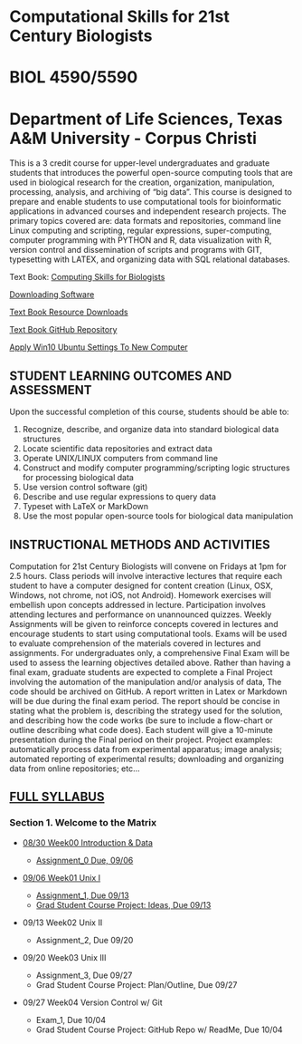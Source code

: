 # Computational Skills for 21st Century Biologists
# BIOL 4590/5590
# Department of Life Sciences, Texas A&M University - Corpus Christi

This is a 3 credit course for upper-level undergraduates and graduate students that introduces the powerful open-source computing tools that are used in biological research for the creation, organization, manipulation, processing, analysis, and archiving of “big data”. This course is designed to prepare and enable students to use computational tools for bioinformatic applications in advanced courses and independent research projects. The primary topics covered are: data formats and repositories, command line Linux computing and scripting, regular expressions, super-computing, computer programming with PYTHON and R, data visualization with R, version control and dissemination of scripts and programs with GIT, typesetting with LATEX, and organizing data with SQL relational databases. 

Text Book: [Computing Skills for Biologists](https://computingskillsforbiologists.com/)

[Downloading Software](http://computingskillsforbiologists.com/setup/)

[Text Book Resource Downloads](https://computingskillsforbiologists.com/downloads/)

[Text Book GitHub Repository](https://github.com/CSB-book/CSB)

[Apply Win10 Ubuntu Settings To New Computer](https://github.com/cbirdlab/wlsUBUNTU_settings/blob/master/README.md)

## STUDENT LEARNING OUTCOMES AND ASSESSMENT
Upon the successful completion of this course, students should be able to: 
1.	Recognize, describe, and organize data into standard biological data structures
2.	Locate scientific data repositories and extract data
3.	Operate UNIX/LINUX computers from command line
4.	Construct and modify computer programming/scripting logic structures for processing biological data
5.	Use version control software (git) 
6.	Describe and use regular expressions to query data
7.	Typeset with LaTeX or MarkDown
8.	Use the most popular open-source tools for biological data manipulation

## INSTRUCTIONAL METHODS AND ACTIVITIES

Computation for 21st Century Biologists will convene on Fridays at 1pm for 2.5 hours.  Class periods will involve interactive lectures that require each student to have a computer designed for content creation (Linux, OSX, Windows, not chrome, not iOS, not Android). Homework exercises will embellish upon concepts addressed in lecture. Participation involves attending lectures and performance on unannounced quizzes.  Weekly Assignments will be given to reinforce concepts covered in lectures and encourage students to start using computational tools.  Exams will be used to evaluate comprehension of the materials covered in lectures and assignments. For undergraduates only, a comprehensive Final Exam will be used to assess the learning objectives detailed above.
Rather than having a final exam, graduate students are expected to complete a Final Project involving the automation of the manipulation and/or analysis of data, The code should be archived on GitHub.  A report written in Latex or Markdown will be due during the final exam period.   The report should be concise in stating what the problem is, describing the strategy used for the solution, and describing how the code works (be sure to include a flow-chart or outline describing what code does).  Each student will give a 10-minute presentation during the Final period on their project.
Project examples: automatically process data from experimental apparatus; image analysis; automated reporting of experimental results; downloading and organizing data from online repositories; etc… 

## [FULL SYLLABUS](https://github.com/comp-bio-fall-2019/Class_Info/blob/master/ComputingBiology_Syllabus_V3.pdf)

### Section 1.  Welcome to the Matrix

* [08/30  Week00  Introduction & Data](https://github.com/comp-bio-fall-2019/Week00)
  * [Assignment_0  Due, 09/06](https://github.com/comp-bio-fall-2019/Week00/blob/master/assignment_0.md)

* [09/06  Week01 Unix I](https://github.com/comp-bio-fall-2019/Week01)
  * [Assignment_1,  Due 09/13](https://github.com/comp-bio-fall-2019/Week01/blob/master/assignment_1.md)
  * [Grad Student Course Project: Ideas, Due 09/13](https://forms.office.com/Pages/ResponsePage.aspx?id=8frLNKZngUepylFOslULZlFZdbyVx8RLiPt1GobhHnlUOUo2UVRUMVgwTUlQMlpUQzUzOTIzME9LNi4u)
  
* 09/13  Week02 Unix II
  * Assignment_2,  Due 09/20

* 09/20  Week03 Unix III
  * Assignment_3,  Due 09/27
  * Grad Student Course Project: Plan/Outline, Due 09/27

* 09/27  Week04 Version Control w/ Git
  * Exam_1,  Due 10/04
  * Grad Student Course Project: GitHub Repo w/ ReadMe, Due 10/04
